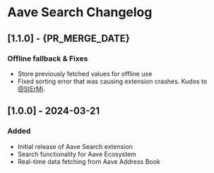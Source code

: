 # Aave Search Changelog

## [1.1.0] - {PR_MERGE_DATE}

### Offline fallback & Fixes

- Store previously fetched values for offline use
- Fixed sorting error that was causing extension crashes. Kudos to [@StErMi](https://github.com/StErMi).

## [1.0.0] - 2024-03-21

### Added

- Initial release of Aave Search extension
- Search functionality for Aave Ecosystem
- Real-time data fetching from Aave Address Book
